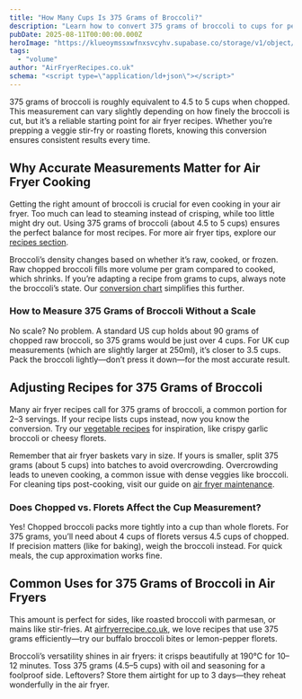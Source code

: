 ```yaml
---
title: "How Many Cups Is 375 Grams of Broccoli?"
description: "Learn how to convert 375 grams of broccoli to cups for perfect air fryer recipes every time. Get accurate measurements in seconds!"
pubDate: 2025-08-11T00:00:00.000Z
heroImage: "https://klueoymssxwfnxsvcyhv.supabase.co/storage/v1/object/public/md/how-many-cups-is-375-grams-of-broccoli-d457cdf9.webp"
tags:
  - "volume"
author: "AirFryerRecipes.co.uk"
schema: "<script type=\"application/ld+json\"></script>"
---
```


<p>375 grams of broccoli is roughly equivalent to 4.5 to 5 cups when chopped. This measurement can vary slightly depending on how finely the broccoli is cut, but it’s a reliable starting point for air fryer recipes. Whether you’re prepping a veggie stir-fry or roasting florets, knowing this conversion ensures consistent results every time.</p>

<h2>Why Accurate Measurements Matter for Air Fryer Cooking</h2>
<p>Getting the right amount of broccoli is crucial for even cooking in your air fryer. Too much can lead to steaming instead of crisping, while too little might dry out. Using 375 grams of broccoli (about 4.5 to 5 cups) ensures the perfect balance for most recipes. For more air fryer tips, explore our <a href=https://www.airfryerrecipe.co.uk/recipes>recipes section</a>.</p>
<p>Broccoli’s density changes based on whether it’s raw, cooked, or frozen. Raw chopped broccoli fills more volume per gram compared to cooked, which shrinks. If you’re adapting a recipe from grams to cups, always note the broccoli’s state. Our <a href=https://www.airfryerrecipe.co.uk/air-fryer-conversion-chart>conversion chart</a> simplifies this further.</p>

<h3>How to Measure 375 Grams of Broccoli Without a Scale</h3>
<p>No scale? No problem. A standard US cup holds about 90 grams of chopped raw broccoli, so 375 grams would be just over 4 cups. For UK cup measurements (which are slightly larger at 250ml), it’s closer to 3.5 cups. Pack the broccoli lightly—don’t press it down—for the most accurate result.</p>

<h2>Adjusting Recipes for 375 Grams of Broccoli</h2>
<p>Many air fryer recipes call for 375 grams of broccoli, a common portion for 2–3 servings. If your recipe lists cups instead, now you know the conversion. Try our <a href=https://www.airfryerrecipe.co.uk/recipe-category/vegetables>vegetable recipes</a> for inspiration, like crispy garlic broccoli or cheesy florets.</p>
<p>Remember that air fryer baskets vary in size. If yours is smaller, split 375 grams (about 5 cups) into batches to avoid overcrowding. Overcrowding leads to uneven cooking, a common issue with dense veggies like broccoli. For cleaning tips post-cooking, visit our guide on <a href=https://www.airfryerrecipe.co.uk/air-fryer-cleaner>air fryer maintenance</a>.</p>

<h3>Does Chopped vs. Florets Affect the Cup Measurement?</h3>
<p>Yes! Chopped broccoli packs more tightly into a cup than whole florets. For 375 grams, you’ll need about 4 cups of florets versus 4.5 cups of chopped. If precision matters (like for baking), weigh the broccoli instead. For quick meals, the cup approximation works fine.</p>

<h2>Common Uses for 375 Grams of Broccoli in Air Fryers</h2>
<p>This amount is perfect for sides, like roasted broccoli with parmesan, or mains like stir-fries. At <a href=https://www.airfryerrecipe.co.uk>airfryerrecipe.co.uk</a>, we love recipes that use 375 grams efficiently—try our buffalo broccoli bites or lemon-pepper florets.</p>
<p>Broccoli’s versatility shines in air fryers: it crisps beautifully at 190°C for 10–12 minutes. Toss 375 grams (4.5–5 cups) with oil and seasoning for a foolproof side. Leftovers? Store them airtight for up to 3 days—they reheat wonderfully in the air fryer.</p>